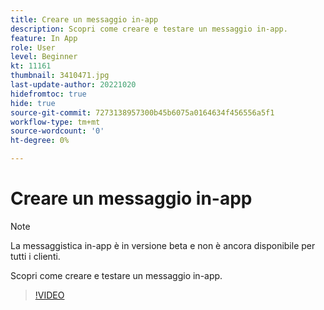 ```yaml
---
title: Creare un messaggio in-app
description: Scopri come creare e testare un messaggio in-app.
feature: In App
role: User
level: Beginner
kt: 11161
thumbnail: 3410471.jpg
last-update-author: 20221020
hidefromtoc: true
hide: true
source-git-commit: 7273138957300b45b6075a0164634f456556a5f1
workflow-type: tm+mt
source-wordcount: '0'
ht-degree: 0%

---
```


# Creare un messaggio in-app

>[!NOTE]
> 
> La messaggistica in-app è in versione beta e non è ancora disponibile per tutti i clienti.

Scopri come creare e testare un messaggio in-app.

>[!VIDEO](https://video.tv.adobe.com/v/3410471?quality=12&learn=on)
